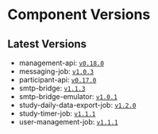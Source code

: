 # Component Versions


## Latest Versions

- management-api: [`v0.18.0`](https://github.com/case-framework/case-backend/releases/tag/management-api@v0.18.0)
- messaging-job: [`v1.0.3`](https://github.com/case-framework/case-backend/releases/tag/messaging-job@v1.0.3)
- participant-api: [`v0.17.0`](https://github.com/case-framework/case-backend/releases/tag/participant-api@v0.17.0)
- smtp-bridge: [`v1.1.3`](https://github.com/case-framework/case-backend/releases/tag/smtp-bridge@v1.1.3)
- smtp-bridge-emulator: [`v1.0.1`](https://github.com/case-framework/case-backend/releases/tag/smtp-bridge-emulator@v1.0.1)
- study-daily-data-export-job: [`v1.2.0`](https://github.com/case-framework/case-backend/releases/tag/study-daily-data-export-job@v1.2.0)
- study-timer-job: [`v1.1.1`](https://github.com/case-framework/case-backend/releases/tag/study-timer-job@v1.1.1)
- user-management-job: [`v1.1.1`](https://github.com/case-framework/case-backend/releases/tag/user-management-job@v1.1.1)

